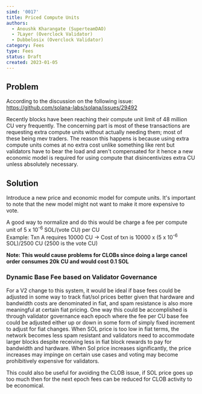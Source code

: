 ```yaml
---
simd: '0017'
title: Priced Compute Units
authors:
  - Anoushk Kharangate (SuperteamDAO)
  - 7Layer (Overclock Validator)
  - Dubbelosix (Overclock Validator)
category: Fees
type: Fees
status: Draft
created: 2023-01-05
---
```


## Problem
According to the discussion on the following issue:
https://github.com/solana-labs/solana/issues/29492

Recently blocks have been reaching their compute unit limit of 48 million CU very frequently. The concerning part is most of these transactions
are requesting extra compute units without actually needing them; most of these being mev traders. The reason this happens is because
using extra compute units comes at no extra cost unlike something like rent but validators have to bear the load and aren't compensated for it
hence a new economic model is required for using compute that disincentivizes extra CU unless absolutely necessary.

## Solution
Introduce a new price and economic model for compute units. It's important to note that the new model might not want to make it more expensive to vote.

A good way to normalize and do this would be charge a fee per compute unit of 5 x 10<sup>-6</sup> SOL/(vote CU) per CU<br/>
Example: Txn A requires 10000 CU -> Cost of txn is 10000 x (5 x 10<sup>-6</sup> SOL)/2500 CU  (2500 is the vote CU)

**Note: This would cause problems for CLOBs since doing a large cancel order consumes 20k CU and would cost 0.1 SOL**

### Dynamic Base Fee based on Validator Governance
For a V2 change to this system, it would be ideal if base fees could be adjusted in some way to track fiat/sol prices better given that hardware and bandwidth costs are denominated in fiat, and spam resistance is also more meaningful at certain fiat pricing. One way this could be accomplished is through validator governance each epoch where the fee per CU base fee could be adjusted either up or down in some form of simply fixed increment to adjust for fiat changes. When SOL price is too low in fiat terms, the network becomes less spam resistant and validators need to accommodate larger blocks despite receiving less in fiat block rewards to pay for bandwidth and hardware. When Sol price increases significantly, the price increases may impinge on certain use cases and voting may become prohibitively expensive for validators.

This could also be useful for avoiding the CLOB issue, if SOL price goes up too much then for the next epoch fees can be reduced for CLOB activity to be economical.
